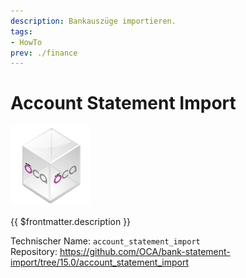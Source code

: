 ```yaml
---
description: Bankauszüge importieren.
tags:
- HowTo
prev: ./finance
---
```

# Account Statement Import
![icon_oca_app](assets/icon_oca_app.png)

{{ $frontmatter.description }}

Technischer Name: `account_statement_import`\
Repository: <https://github.com/OCA/bank-statement-import/tree/15.0/account_statement_import>

